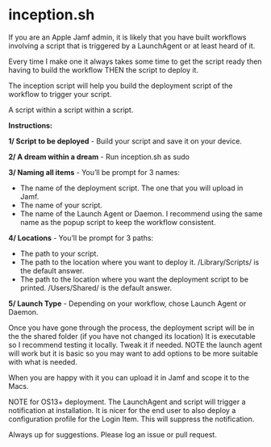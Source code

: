 # inception.sh

If you are an Apple Jamf admin, it is likely that you have built workflows involving a script that is triggered by a LaunchAgent or at least heard of it.

Every time I make one it always takes some time to get the script ready then having to build the workflow THEN the script to deploy it.

The inception script will help you build the deployment script of the workflow to trigger your script.

A script within a script within a script.

**Instructions:**

**1/ Script to be deployed** - Build your script and save it on your device.

**2/ A dream within a dream** - Run inception.sh as sudo

**3/ Naming all items** - You’ll be prompt for 3 names: 
- The name of the deployment script. The one that you will upload in Jamf.
- The name of your script.
- The name of the Launch Agent or Daemon. I recommend using the same name as the popup script to keep the workflow consistent.

**4/ Locations** - You’ll be prompt for 3 paths:
- The path to your script.
- The path to the location where you want to deploy it. /Library/Scripts/ is the default answer.
- The path to the location where you want the deployment script to be printed. /Users/Shared/ is the default answer.

**5/ Launch Type** - Depending on your workflow, chose Launch Agent or Daemon.

Once you have gone through the process, the deployment script will be in the the shared folder (if you have not changed its location) 
It is executable so I recommend testing it locally. Tweak it if needed. 
NOTE the launch agent will work but it is basic so you may want to add options to be more suitable with what is needed.

When you are happy with it you can upload it in Jamf and scope it to the Macs.

NOTE for OS13+ deployment. The LaunchAgent and script will trigger a notification at installation.
It is nicer for the end user to also deploy a configuration profile for the Login Item. 
This will suppress the notification.

Always up for suggestions. Please log an issue or pull request.
